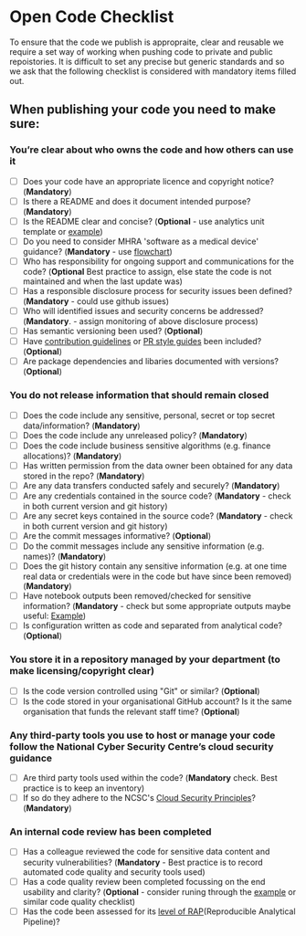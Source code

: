 # Open Code Checklist
To ensure that the code we publish is appropraite, clear and reusable we require a set way of working when pushing code to private and public repoistories.  It is difficult to set any precise but generic standards and so we ask that the following checklist is considered with mandatory items filled out. 

## When publishing your code you need to make sure:
  
### You’re clear about who owns the code and how others can use it

- [ ] Does your code have an appropriate licence and copyright notice?  (**Mandatory**)
- [ ] Is there a README and does it document intended purpose? (**Mandatory**)
- [ ] Is the README clear and concise? (**Optional** - use analytics unit template or [example](https://github.com/othneildrew/Best-README-Template/blob/master/BLANK_README.md))
- [ ] Do you need to consider MHRA 'software as a medical device' guidance? (**Mandatory** - use [flowchart](https://assets.publishing.service.gov.uk/government/uploads/system/uploads/attachment_data/file/999908/Software_flow_chart_Ed_1-08b-IVD.pdf))
- [ ] Who has responsibility for ongoing support and communications for the code? (**Optional** Best practice to assign, else state the code is not maintained and when the last update was)
- [ ] Has a responsible disclosure process for security issues been defined? (**Mandatory** - could use github issues)
- [ ] Who will identified issues and security concerns be addressed? (**Mandatory**. - assign monitoring of above disclosure process)
- [ ] Has semantic versioning been used? (**Optional**) 
- [ ] Have [contribution guidelines](https://github.com/alphagov/govuk-frontend/blob/master/CONTRIBUTING.md) or [PR style guides](https://github.com/alphagov/styleguides/blob/master/pull-requests.md) been included? (**Optional**)
- [ ] Are package dependencies and libaries documented with versions? (**Optional**)

### You do not release information that should remain closed

- [ ] Does the code include any sensitive, personal, secret or top secret data/information? (**Mandatory**)
- [ ] Does the code include any unreleased policy? (**Mandatory**)
- [ ] Does the code include business sensitive algorithms (e.g. finance allocations)? (**Mandatory**)
- [ ] Has written permission from the data owner been obtained for any data stored in the repo? (**Mandatory**)
- [ ] Are any data transfers conducted safely and securely? (**Mandatory**)
- [ ] Are any credentials contained in the source code? (**Mandatory** - check in both current version and git history)
- [ ] Are any secret keys contained in the source code? (**Mandatory** - check in both current version and git history)
- [ ] Are the commit messages informative? (**Optional**) 
- [ ] Do the commit messages include any sensitive information (e.g. names)? (**Mandatory**)
- [ ] Does the git history contain any sensitive information (e.g. at one time real data or credentials were in the code but have since been removed) (**Mandatory**)
- [ ] Have notebook outputs been removed/checked for sensitive information? (**Mandatory** - check but some appropriate outputs maybe useful: [Example]( https://github.com/best-practice-and-impact/govcookiecutter/blob/main/%7B%7B%20cookiecutter.repo_name%20%7D%7D/.pre-commit-config.yaml))
- [ ] Is configuration written as code and separated from analytical code? (**Optional**) 

### You store it in a repository managed by your department (to make licensing/copyright clear)

- [ ] Is the code version controlled using "Git" or similar? (**Optional**)
- [ ] Is the code stored in your organisational GitHub account? Is it the same organisation that funds the relevant staff time? (**Optional**)

### Any third-party tools you use to host or manage your code follow the National Cyber Security Centre’s cloud security guidance

- [ ] Are third party tools used within the code? (**Mandatory** check. Best practice is to keep an inventory)
- [ ] If so do they adhere to the NCSC's [Cloud Security Principles](https://www.ncsc.gov.uk/collection/cloud-security/implementing-the-cloud-security-principles)? (**Mandatory**)

### An internal code review has been completed

- [ ] Has a colleague reviewed the code for sensitive data content and security vulnerabilities? (**Mandatory** - Best practice is to record automated code quality and security tools used)
- [ ] Has a code quality review been completed focussing on the end usability and clarity? (**Optional** - consider runing through the [example](https://best-practice-and-impact.github.io/qa-of-code-guidance/checklist_higher.html) or similar code quality checklist)
- [ ] Has the code been assessed for its [level of RAP](https://nhsdigital.github.io/rap-community-of-practice/introduction_to_RAP/levels_of_RAP/)(Reproducible Analytical Pipeline)?
